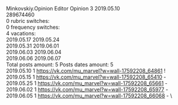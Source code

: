 Minkovskiy.Opinion	Editor Opinion 3 2019.05.10\
289674460\
0 rubric switches:\
0 frequency switches:\
4 vacations:\
2019.05.17 2019.05.24 \
2019.05.31 2019.06.01 \
2019.06.03 2019.06.04 \
2019.06.06 2019.06.07 \
Total posts amount: 5	Posts dates amount: 5\
2019.05.10 1 https://vk.com/mu_marvel?w=wall-17592208_64861 ! \
2019.05.15 1 https://vk.com/mu_marvel?w=wall-17592208_65410 - \
2019.05.25 1 https://vk.com/mu_marvel?w=wall-17592208_65661 - \
2019.06.02 1 https://vk.com/mu_marvel?w=wall-17592208_65977 - \
2019.06.05 1 https://vk.com/mu_marvel?w=wall-17592208_66068 - \

